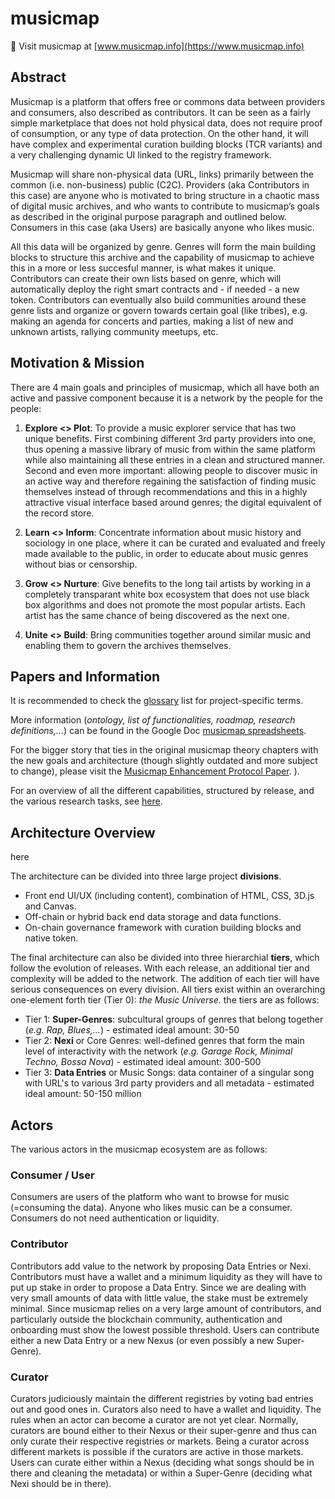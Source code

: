 # musicmap

:musical_score: Visit musicmap at [www.musicmap.info](https://www.musicmap.info)

## Abstract

Musicmap is a platform that offers free or commons data between providers and consumers, also described as contributors. It can be seen as a fairly simple marketplace that does not hold physical data, does not require proof of consumption, or any type of data protection. On the other hand, it will have complex and experimental curation building blocks (TCR variants) and a very challenging dynamic UI linked to the registry framework.

Musicmap will share non-physical data (URL, links) primarily between the common (i.e. non-business) public (C2C). Providers (aka Contributors in this case) are anyone who is motivated to bring structure in a chaotic mass of digital music archives, and who wants to contribute to musicmap’s goals as described in the original purpose paragraph and outlined below. Consumers in this case (aka Users) are basically anyone who likes music.

All this data will be organized by genre. Genres will form the main building blocks to structure this archive and the capability of musicmap to achieve this in a more or less succesful manner, is what makes it unique. Contributors can create their own lists based on genre, which will automatically deploy the right smart contracts and - if needed - a new token. Contributors can eventually also build communities around these genre lists and organize or govern towards certain goal (like tribes), e.g. making an agenda for concerts and parties, making a list of new and unknown artists, rallying community meetups, etc.


## Motivation & Mission

There are 4 main goals and principles of musicmap, which all have both an active and passive component because it is a network by the people for the people:

1. **Explore <> Plot**: To provide a music explorer service that has two unique benefits. First combining different 3rd party providers into one, thus opening a massive library of music from within the same platform while also maintaining all these entries in a clean and structured manner. Second and even more important: allowing people to discover music in an active way and therefore regaining the satisfaction of finding music themselves instead of through recommendations and this in a highly attractive visual interface based around genres; the digital equivalent of the record store.

2. **Learn <> Inform**: Concentrate information about music history and sociology in one place, where it can be curated and evaluated and freely made available to the public, in order to educate about music genres without bias or censorship.

3. **Grow <> Nurture**: Give benefits to the long tail artists by working in a completely transparant white box ecosystem that does not use black box algorithms and does not promote the most popular artists. Each artist has the same chance of being discovered as the next one.

4. **Unite <> Build**: Bring communities together around similar music and enabling them to govern the archives themselves. 


## Papers and Information

It is recommended to check the [glossary](https://github.com/oceanprotocol/musicmap/wiki/1.-Quick-Musicmap-Glossary) list for project-specific terms.

More information (_ontology, list of functionalities, roadmap, research definitions,..._) can be found in the Google Doc [musicmap spreadsheets](https://docs.google.com/spreadsheets/d/1OYCkgvwwHP_sSMbNA7i0XvSVGFVsgFnAwF-XGv0MTuk/edit?usp=sharing). 

For the bigger story that ties in the original musicmap theory chapters with the new goals and architecture (though slightly outdated and more subject to change), please visit the [Musicmap Enhancement Protocol Paper](https://docs.google.com/document/d/1auYC-DZk3ubqx6F4XqqZi0mJJHT1-oq8v7V2Fqw8-h4/edit?usp=sharing).
).

For an overview of all the different capabilities, structured by release, and the various research tasks, see [here](https://docs.google.com/document/d/1dSMROk7OHaiyzNDS1zrs6aONavaGMmR34qcJSKZ0lvk/edit?usp=sharing).

## Architecture Overview

<overview graph> here

The architecture can be divided into three large project **divisions**.
* Front end UI/UX (including content), combination of HTML, CSS, 3D.js and Canvas.
* Off-chain or hybrid back end data storage and data functions.
* On-chain governance framework with curation building blocks and native token.

The final architecture can also be divided into three hierarchial **tiers**, which follow the evolution of releases.
With each release, an additional tier and complexity will be added to the network. The addition of each tier will have serious consequences on every division. All tiers exist within an overarching one-element forth tier (Tier 0): _the Music Universe_. the tiers are as follows:
* Tier 1: **Super-Genres**: subcultural groups of genres that belong together (_e.g. Rap, Blues,..._) - estimated ideal amount: 30-50
* Tier 2: **Nexi** or Core Genres: well-defined genres that form the main level of interactivity with the network (_e.g. Garage Rock, Minimal Techno, Bossa Nova_) - estimated ideal amount: 300-500
* Tier 3: **Data Entries** or Music Songs: data container of a singular song with URL's to various 3rd party providers and all metadata - estimated ideal amount: 50-150 million


## Actors

The various actors in the musicmap ecosystem are as follows:

### Consumer / User
Consumers are users of the platform who want to browse for music (=consuming the data). Anyone who likes music can be a consumer. Consumers do not need authentication or liquidity.

### Contributor
Contributors add value to the network by proposing Data Entries or Nexi. Contributors must have a wallet and a minimum liquidity as they will have to put up stake in order to propose a Data Entry. Since we are dealing with very small amounts of data with little value, the stake must be extremely minimal. Since musicmap relies on a very large amount of contributors, and particularly outside the blockchain community, authentication and onboarding must show the lowest possible threshold. Users can contribute either a new Data Entry or a new Nexus (or even possibly a new Super-Genre).

### Curator
Curators judiciously maintain the different registries by voting bad entries out and good ones in. Curators also need to have a wallet and liquidity. The rules when an actor can become a curator are not yet clear. Normally, curators are bound either to their Nexus or their super-genre and thus can only curate their respective registries or markets. Being a curator across different markets is possible if the curators are active in those markets. Users can curate either within a Nexus (deciding what songs should be in there and cleaning the metadata) or within a Super-Genre (deciding what Nexi should be in there).
